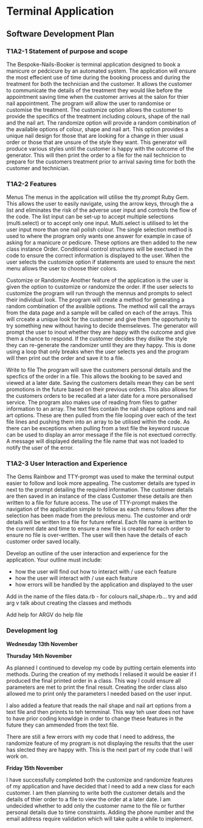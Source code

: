 # Terminal Application

## Software Development Plan 

### T1A2-1 Statement of purpose and scope

The Bespoke-Nails-Booker is terminal application designed to book a manicure or pedcicure by an automated system. The application will ensure the most effecient use of time during the booking process and during the treatment for both the technician and the customer. It allows the customer to communicate the details of the treatment they would like before the appointment saving time when the customer arrives at the salon for thier nail appointment. The program will allow the user to randomise or customise the treatment. The customize option allows the customer to provide the specifics of the treatment including colours, shape of the nail and the nail art. The randomize option will provide a random combination of the available options of colour, shape and nail art. This option provides a unique nail design for those that are looking for a change in thier usual order or those that are unsure of the style they want. This generator will produce various styles until the customer is happy with the outcome of the generator. This will then print the order to a file for the nail technicion to prepare for the customers treatment prior to arrival saving time for both the customer and technician. 

### T1A2-2 Features
Menus
The menus in the application will utilise the tty.prompt Ruby Gem. This allows the user to easily navigate, using the arrow keys, through the a list and eliminates the risk of the adverse user input and controls the flow of the code. The list input can be set-up to accept multiple selections (multi.select) or to accept only one input. Multi.select is utilised to let the user input more than one nail polish colour. The single selection method is used to where the program only wants one answer for example in case of asking for a manicure or pedicure. These options are then added to the new class instance Order. Conditional control structures will be exectued in the code to ensure the correct information is displayed to the user. When the user selects the customize option if statements are used to ensure the next menu allows the user to choose thier colors. 

Customize or Randomize
Another feature of the application is the user is given the option to customize or randomize the order. If the user selects to customize the program will run through the mennus and prompts to select their individual look. The program will create a method for generating a random combination of the avalible options. The method will call the arrays from the data page and a sample will be called on each of the arrays. This will crceate a unique look for the customer and give them the opportunity to try something new without having to decide themseleves. The generator will prompt the user to inout whether they are happy with the outcome and give them a chance to respond. If the customer decides they dislike the style they can re-generate the randomizer until they are they happy. This is done using a loop that only breaks when the user selects yes and the program will then print out the order and save it to a file. 

Write to file 
The program will save the customers personal details and the specfics of the order in a file. This allows the booking to be saved and viewed at a later date. Saving the customers details mean they can be sent promotions in the future based on their previous orders. This also allows for the customers orders to be recalled at a later date for a more personalised service. The program also makes use of reading from files to gather information to an array. The text files contain the nail shape options and nail art options. These are then pulled from the file looping over each of the text file lines and pushing them into an array to be utilised within the code. As there can be exceptions when pulling from a text file the keyword ruscue can be used to display an arror message if the file is not exectued correctly. A message will displayed detailing the file name that was not loaded to notify the user of the error. 

### T1A2-3 User Interaction and Experience

The Gems Rainbow and TTY-prompt was used to make the terminal output easier to follow and look more appealing. The customer details are typed in next to the prompt detailing the required information. The customer details are then saved in an instance of the class Customer these details are then written to a file for future access. The use of TTY-prompt makes the navigation of the application simple to follow as each menu follows after the selection has been made from the previous menu. The customer and ordr details will be written to a file for future referal. Each file name is written to the current date and time to ensure a new file is created for each order to ensure no file is over-written. The user will then have the details of each customer order saved locally. 



Develop an outline of the user interaction and experience for the application.
Your outline must include:
- how the user will find out how to interact with / use each feature
- how the user will interact with / use each feature
- how errors will be handled by the application and displayed to the user



Add in the name of the files 
data.rb - for colours 
nail_shape.rb... 
try and add arg v 
talk about creating the classes and methods 

Add help for ARGV 
do help file 












### Development log 

<b>Wednesday 13th November</b>



<b>Thursday 14th November</b>

As planned I continued to develop my code by putting certain elements into methods. During the creation of my methods I reliased it would be easier if I produced the final printed order in a class. This way I could ensure all parameters are met to print the final result. Creating the order class also allowed me to print only the parameters I needed based on the user input. 

I also added a feature that reads the nail shape and nail art options from a text file and then prinnts to teh termminal. This way teh user does not have to have prior coding knowldge in order to change these features in the future they can ammended from the text file.

There are still a few errors with my code that I need to address, the randomize feature of my program is not displaying the results that the user has slected they are happy with. This is the next part of my code that I will work on. 

<b>Friday 15th November</b>

I have successfully completed both the customize and randomize features of my application and have decided that I need to add a new class for each customer. I am then planning to write both the customer details and the details of thier order to a file to view the order at a later date. I am undecided whether to add only the customer name to the file or further personal details due to time constraints. Adding the phone number and the email address require validation which will take quite a while to implement. 






